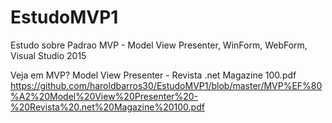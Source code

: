 # EstudoMVP1
Estudo  sobre Padrao MVP - Model View Presenter, WinForm, WebForm, Visual Studio 2015

Veja em MVP? Model View Presenter - Revista .net Magazine 100.pdf
https://github.com/haroldbarros30/EstudoMVP1/blob/master/MVP%EF%80%A2%20Model%20View%20Presenter%20-%20Revista%20.net%20Magazine%20100.pdf
